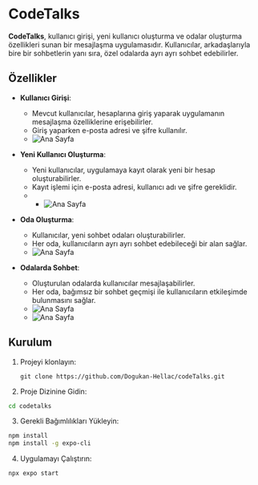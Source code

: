 # CodeTalks

**CodeTalks**, kullanıcı girişi, yeni kullanıcı oluşturma ve odalar oluşturma özellikleri sunan bir mesajlaşma uygulamasıdır. Kullanıcılar, arkadaşlarıyla bire bir sohbetlerin yanı sıra, özel odalarda ayrı ayrı sohbet edebilirler.

## Özellikler

- **Kullanıcı Girişi**:
  - Mevcut kullanıcılar, hesaplarına giriş yaparak uygulamanın mesajlaşma özelliklerine erişebilirler.
  - Giriş yaparken e-posta adresi ve şifre kullanılır.
  - ![Ana Sayfa](./1.png)

- **Yeni Kullanıcı Oluşturma**:
  - Yeni kullanıcılar, uygulamaya kayıt olarak yeni bir hesap oluşturabilirler.
  - Kayıt işlemi için e-posta adresi, kullanıcı adı ve şifre gereklidir.
  - - ![Ana Sayfa](./2.png)

- **Oda Oluşturma**:
  - Kullanıcılar, yeni sohbet odaları oluşturabilirler.
  - Her oda, kullanıcıların ayrı ayrı sohbet edebileceği bir alan sağlar.
  - ![Ana Sayfa](./3.png)

- **Odalarda Sohbet**:
  - Oluşturulan odalarda kullanıcılar mesajlaşabilirler.
  - Her oda, bağımsız bir sohbet geçmişi ile kullanıcıların etkileşimde bulunmasını sağlar.
  - ![Ana Sayfa](./4.png)
  - ![Ana Sayfa](./5.png)

## Kurulum

1. Projeyi klonlayın:
   ```
   git clone https://github.com/Dogukan-Hellac/codeTalks.git
   ```
2.  Proje Dizinine Gidin:
  ```bash
  cd codetalks
  ```
3. Gerekli Bağımlılıkları Yükleyin:
  ```bash
  npm install
  npm install -g expo-cli
  ```
4. Uygulamayı Çalıştırın:
  ```bash
  npx expo start
  ```
